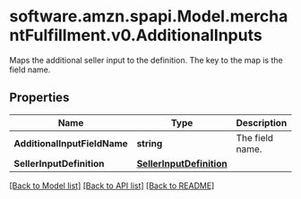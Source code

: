 # software.amzn.spapi.Model.merchantFulfillment.v0.AdditionalInputs
Maps the additional seller input to the definition. The key to the map is the field name.

## Properties

Name | Type | Description | Notes
------------ | ------------- | ------------- | -------------
**AdditionalInputFieldName** | **string** | The field name. | [optional] 
**SellerInputDefinition** | [**SellerInputDefinition**](SellerInputDefinition.md) |  | [optional] 

[[Back to Model list]](../README.md#documentation-for-models) [[Back to API list]](../README.md#documentation-for-api-endpoints) [[Back to README]](../README.md)

